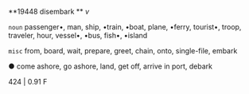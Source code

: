 **19448 disembark ** *v*

`noun` passenger•, man, ship, •train, •boat, plane, •ferry, tourist•, troop, traveler, hour, vessel•, •bus,
fish•, •island

`misc` from, board, wait, prepare, greet, chain, onto, single-file, embark

● come ashore, go ashore, land, get off, arrive in port, debark

424 | 0.91 F